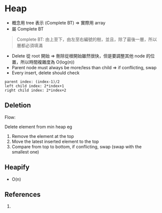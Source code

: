 # Heap

- 概念用 tree 表示 (Complete BT) => 實際用 array
- 屬 Complete BT

> Complete BT: 由上至下，由左至右編號的樹，並且，除了最後一層，所以層都必須填滿

- Delete 從 root 開始 => 刪除從根開始雖然很快，但是要調整其他 node 的位置，所以時間複雜度為 O(log(n))
- Parent node must always be more/less than child => if conflicting, swap
- Every insert, delete should check

```
parent index: (index-1)/2
left child index: 2*index+1
right child index: 2*index+2
```

## Deletion

Flow:

Delete element from min heap eg

1. Remove the element at the top
2. Move the latest inserted element to the top
3. Compare from top to bottom, if conflicting, swap (swap with the smallest one)

## Heapify

- O(n)

## References

1. 

